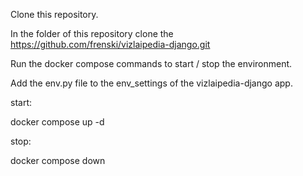 Clone this repository.

In the folder of this repository clone the https://github.com/frenski/vizlaipedia-django.git

Run the docker compose commands to start / stop the environment.

Add the env.py file to the env_settings of the vizlaipedia-django app.


start:

   docker compose up -d

stop:

   docker compose down
